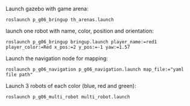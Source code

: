 Launch gazebo with game arena:

    roslaunch p_g06_bringup th_arenas.launch 

launch one robot with name, color, position and orientation:

    roslaunch p_g06_bringup bringup.launch player_name:=red1 player_color:=Red x_pos:=2 y_pos:=-1 yaw:=1.57

Launch the navigation node for mapping:

    roslaunch p_g06_navigation p_g06_navigation.launch map_file:="yaml file path"
    
Launch 3 robots of each color (blue, red and green):
    
    roslaunch p_g06_multi_robot multi_robot.launch
